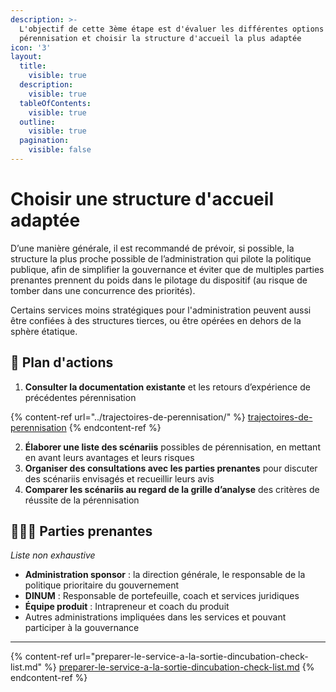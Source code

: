 ```yaml
---
description: >-
  L'objectif de cette 3ème étape est d'évaluer les différentes options de
  pérennisation et choisir la structure d'accueil la plus adaptée
icon: '3'
layout:
  title:
    visible: true
  description:
    visible: true
  tableOfContents:
    visible: true
  outline:
    visible: true
  pagination:
    visible: false
---
```


# Choisir une structure d'accueil adaptée

D’une manière générale, il est recommandé de prévoir, si possible, la structure la plus proche possible de l’administration qui pilote la politique publique, afin de simplifier la gouvernance et éviter que de multiples parties prenantes prennent du poids dans le pilotage du dispositif (au risque de tomber dans une concurrence des priorités).

Certains services moins stratégiques pour l'administration peuvent aussi être confiées à des structures tierces, ou être opérées en dehors de la sphère étatique.

## 🚀 Plan d'actions <a href="#plan-dactions" id="plan-dactions"></a>

1. **Consulter la documentation existante** et les retours d’expérience de précédentes pérennisation

{% content-ref url="../trajectoires-de-perennisation/" %}
[trajectoires-de-perennisation](../trajectoires-de-perennisation/)
{% endcontent-ref %}

2. **Élaborer une liste des scénariis** possibles de pérennisation, en mettant en avant leurs avantages et leurs risques
3. **Organiser des consultations avec les parties prenantes** pour discuter des scénariis envisagés et recueillir leurs avis
4. **Comparer les scénariis au regard de la grille d’analyse** des critères de réussite de la pérennisation

## 🧑‍🤝‍🧑 Parties prenantes <a href="#parties-prenantes" id="parties-prenantes"></a>

_Liste non exhaustive_

* **Administration sponsor** : la direction générale, le responsable de la politique prioritaire du gouvernement
* **DINUM** : Responsable de portefeuille, coach et services juridiques
* **Équipe produit** : Intrapreneur et coach du produit
* Autres administrations impliquées dans les services et pouvant participer à la gouvernance

***

{% content-ref url="preparer-le-service-a-la-sortie-dincubation-check-list.md" %}
[preparer-le-service-a-la-sortie-dincubation-check-list.md](preparer-le-service-a-la-sortie-dincubation-check-list.md)
{% endcontent-ref %}
